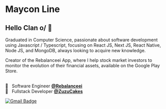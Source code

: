
<!--<img width="auto" src="https://github.com/tgmarinho/tgmarinho/blob/master/banner.png">-->

# Maycon Line

## Hello Clan o/ 👋
Graduated in Computer Science, passionate about software development using Javascript / Typescript, focusing on React JS, Next JS, React Native, Node JS, and MongoDB, always looking to acquire new knowledge.

Creator of the Rebalanceei App, where I help stock market investors to monitor the evolution of their financial assets, available on the Google Play Store.


 <br/> 📱 &nbsp;  Software Engineer [**@Rebalanceei**](https://rebalanceei.vercel.app/)
 <br/> 🎂 &nbsp; Fullstack Developer [**@ZuzuCakes**](https://zuzucakes.netlify.app/)
 
[![Gmail Badge](https://img.shields.io/badge/-mayconline.ti@gmail.com-c14438?style=flat-square&logo=Gmail&logoColor=white&link=mailto:mayconline.ti@gmail.com)](mailto:mayconline.ti@gmail.com)
